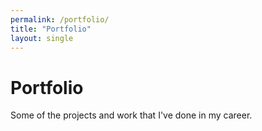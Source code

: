 ```yaml
---
permalink: /portfolio/
title: "Portfolio"
layout: single
---
```


# Portfolio

Some of the projects and work that I've done in my career.
